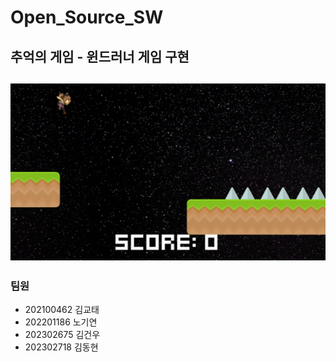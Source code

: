 # Open_Source_SW
## 추억의 게임 - 윈드러너 게임 구현
![image](./Wind-runner/image/image.png)
---

### 팀원
- 202100462 김교태
- 202201186 노기연
- 202302675 김건우
- 202302718 김동현



